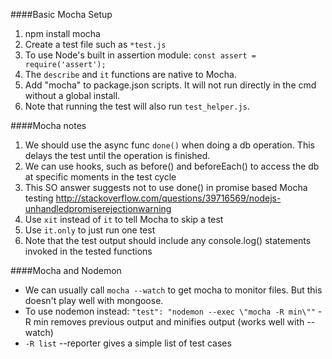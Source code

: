 ####Basic Mocha Setup 
1. npm install mocha  
2. Create a test file such as `*test.js`  
3. To use Node's built in assertion module: `const assert = require('assert');`  
4. The `describe` and `it` functions are native to Mocha.  
5. Add "mocha" to package.json scripts. It will not run directly in the cmd without a global install. 
6. Note that running the test will also run `test_helper.js`. 

####Mocha notes  
1. We should use the async func `done()` when doing a db operation. This delays the test until the operation is finished.  
2. We can use hooks, such as before() and beforeEach() to access the db at specific moments in the test cycle  
3. This SO answer suggests not to use done() in promise based Mocha testing  http://stackoverflow.com/questions/39716569/nodejs-unhandledpromiserejectionwarning 
4. Use `xit` instead of `it` to tell Mocha to skip a test  
5. Use `it.only` to just run one test  
6. Note that the test output should include any console.log() statements invoked in the tested functions  

####Mocha and Nodemon    
- We can usually call `mocha --watch` to get mocha to monitor files. But this doesn't play well with mongoose. 
- To use nodemon instead: `"test": "nodemon --exec \"mocha -R min\""` -R min removes previous output and minifies output (works well with --watch)  
- `-R list` --reporter gives a simple list of test cases


